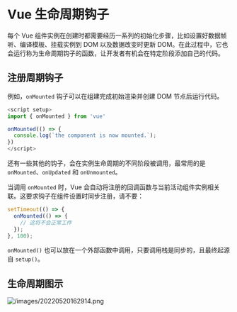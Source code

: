 # Vue 生命周期钩子

每个 Vue 组件实例在创建时都需要经历一系列的初始化步骤，比如设置好数据帧听、编译模板、挂载实例到 DOM 以及数据改变时更新 DOM。在此过程中，它也会运行称为生命周期钩子的函数，让开发者有机会在特定阶段添加自己的代码。

## 注册周期钩子

例如，`onMounted` 钩子可以在组建完成初始渲染并创建 DOM 节点后运行代码。

```js
<script setup>
import { onMounted } from 'vue'

onMounted(() => {
  console.log(`the component is now mounted.`);
})
</script>
```

还有一些其他的钩子，会在实例生命周期的不同阶段被调用，最常用的是 `onMounted`、`onUpdated` 和 `onUnmounted`。

当调用 `onMounted` 时，Vue 会自动将注册的回调函数与当前活动组件实例相关联。这要求钩子在组件设置时同步注册，请不要：

```js
setTimeout(() => {
  onMounted(() => {
    // 这将不会正常工作
  });
}, 100);
```

`onMounted()` 也可以放在一个外部函数中调用，只要调用栈是同步的，且最终起源自 `setup()`。

## 生命周期图示

![/images/20220520162914.png](/images/20220520162914.png)
